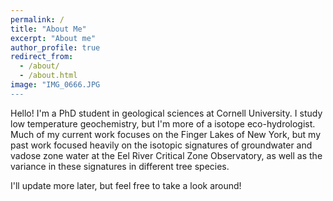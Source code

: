 ```yaml
---
permalink: /
title: "About Me"
excerpt: "About me"
author_profile: true
redirect_from: 
  - /about/
  - /about.html
image: "IMG_0666.JPG
---
```


Hello! I'm a PhD student in geological sciences at Cornell University. I study low temperature geochemistry, but I'm more of a isotope eco-hydrologist. Much of my current work focuses on the Finger Lakes of New York, but my past work focused heavily on the isotopic signatures of groundwater and vadose zone water at the Eel River Critical Zone Observatory, as well as the variance in these signatures in different tree species. 

I'll update more later, but feel free to take a look around!
